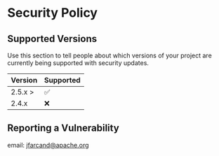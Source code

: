 # Security Policy

## Supported Versions

Use this section to tell people about which versions of your project are
currently being supported with security updates.

| Version | Supported          |
| ------- | ------------------ |
| 2.5.x > | :white_check_mark: |
| 2.4.x   | :x:                |


## Reporting a Vulnerability

email: jfarcand@apache.org

